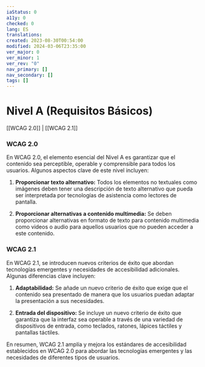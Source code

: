 ```yaml
---
iaStatus: 0
a11y: 0
checked: 0
lang: ES
translations: 
created: 2023-08-30T00:54:00
modified: 2024-03-06T23:35:00
ver_major: 0
ver_minor: 1
ver_rev: "0"
nav_primary: []
nav_secondary: []
tags: []
---
```

# Nivel A (Requisitos Básicos)

[[WCAG 2.0]] | [[WCAG 2.1]]

### WCAG 2.0
En WCAG 2.0, el elemento esencial del Nivel A es garantizar que el contenido sea perceptible, operable y comprensible para todos los usuarios. Algunos aspectos clave de este nivel incluyen:

1. **Proporcionar texto alternativo:** Todos los elementos no textuales como imágenes deben tener una descripción de texto alternativo que pueda ser interpretada por tecnologías de asistencia como lectores de pantalla.
   
2. **Proporcionar alternativas a contenido multimedia:** Se deben proporcionar alternativas en formato de texto para contenido multimedia como videos o audio para aquellos usuarios que no pueden acceder a este contenido.

### WCAG 2.1
En WCAG 2.1, se introducen nuevos criterios de éxito que abordan tecnologías emergentes y necesidades de accesibilidad adicionales. Algunas diferencias clave incluyen:

1. **Adaptabilidad:** Se añade un nuevo criterio de éxito que exige que el contenido sea presentado de manera que los usuarios puedan adaptar la presentación a sus necesidades.

2. **Entrada del dispositivo:** Se incluye un nuevo criterio de éxito que garantiza que la interfaz sea operable a través de una variedad de dispositivos de entrada, como teclados, ratones, lápices táctiles y pantallas táctiles.

En resumen, WCAG 2.1 amplía y mejora los estándares de accesibilidad establecidos en WCAG 2.0 para abordar las tecnologías emergentes y las necesidades de diferentes tipos de usuarios.
